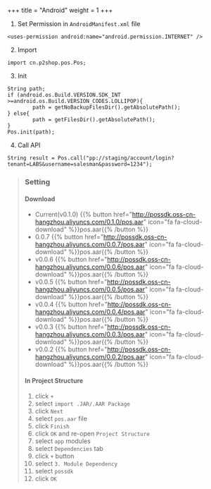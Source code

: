 +++
title = "Android"
weight = 1
+++

1. Set Permission in `AndroidManifest.xml` file
```
<uses-permission android:name="android.permission.INTERNET" />
```

2. Import
```
import cn.p2shop.pos.Pos;
```

3. Init 
```
String path;
if (android.os.Build.VERSION.SDK_INT >=android.os.Build.VERSION_CODES.LOLLIPOP){
        path = getNoBackupFilesDir().getAbsolutePath();
} else{
        path = getFilesDir().getAbsolutePath();
}
Pos.init(path);
```

4. Call API
```
String result = Pos.call("pp://staging/account/login?tenant=LABS&username=salesman&password=1234");
```

> ### Setting
>
> #### Download
>  - Current(v0.1.0)
>  {{% button href="http://possdk.oss-cn-hangzhou.aliyuncs.com/0.1.0/pos.aar" icon="fa fa-cloud-download" %}}pos.aar{{% /button %}}
>  - 0.0.7
>  {{% button href="http://possdk.oss-cn-hangzhou.aliyuncs.com/0.0.7/pos.aar" icon="fa fa-cloud-download" %}}pos.aar{{% /button %}}
>  - v0.0.6
>  {{% button href="http://possdk.oss-cn-hangzhou.aliyuncs.com/0.0.6/pos.aar" icon="fa fa-cloud-download" %}}pos.aar{{% /button %}}
>  - v0.0.5
>  {{% button href="http://possdk.oss-cn-hangzhou.aliyuncs.com/0.0.5/pos.aar" icon="fa fa-cloud-download" %}}pos.aar{{% /button %}}
>  - v0.0.4
>  {{% button href="http://possdk.oss-cn-hangzhou.aliyuncs.com/0.0.4/pos.aar" icon="fa fa-cloud-download" %}}pos.aar{{% /button %}}
>  - v0.0.3
>  {{% button href="http://possdk.oss-cn-hangzhou.aliyuncs.com/0.0.3/pos.aar" icon="fa fa-cloud-download" %}}pos.aar{{% /button %}}
>  - v0.0.2
>  {{% button href="http://possdk.oss-cn-hangzhou.aliyuncs.com/0.0.2/pos.aar" icon="fa fa-cloud-download" %}}pos.aar{{% /button %}}
>
> #### In Project Structure
> 
> 1. click `+` 
> 2. select `import .JAR/.AAR Package`
> 3. click `Next`
> 4. select `pos.aar` file
> 5. click `Finish`
> 6. click `OK` and re-open `Project Structure`
> 7. select `app` modules
> 8. select `Dependencies` tab
> 9. click `+` button
> 10. select `3. Module Dependency`
> 11. select `possdk`
> 12. click `OK`
